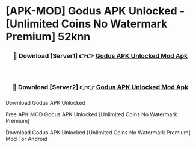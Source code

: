 # [APK-MOD] Godus APK Unlocked - [Unlimited Coins No Watermark Premium] 52knn



<div align="center">
<h3>🔴 Download [Server1] 👉👉 <a href="https://momento.my/?title=Godus_APK_Unlocked">Godus APK Unlocked Mod Apk</a></h3><br>

<h3>🔴 Download [Server2] 👉👉 <a href="https://momento.my/?title=Godus_APK_Unlocked">Godus APK Unlocked Mod Apk</a></h3>
</div>



Download Godus APK Unlocked 

Free APK MOD Godus APK Unlocked [Unlimited Coins No Watermark Premium]

Download Godus APK Unlocked [Unlimited Coins No Watermark Premium] Mod For Android
